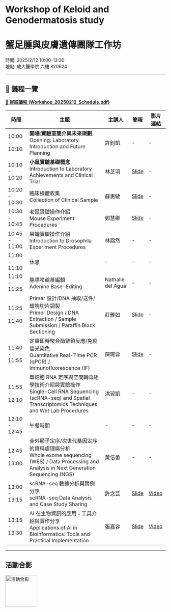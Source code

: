 # Workshop of Keloid and Genodermatosis study  
# 蟹足腫與皮膚遺傳團隊工作坊

時間: 2025/2/12 10:00-13:30  
地點: 成大醫學院 六樓 820624 

---

## 📅 議程一覽
[📑 **詳細議程 (Workshop_20250212_Schedule.pdf)**](./Workshop_20250212_Schedule.pdf)

| 時間           | 主題                                                                                                                             | 主講人          | 簡報                                                                                                                    | 影片連結        |
|----------------|----------------------------------------------------------------------------------------------------------------------------------|-----------------|-------------------------------------------------------------------------------------------------------------------------|-----------------|
| 10:00 - 10:10  | **開場:實驗室簡介與未來規劃** <br> Opening: Laboratory Introduction and Future Planning                                               | 許釗凱          | -                                                                     | -      |
| 10:10 - 10:20  | **小鼠實驗基礎概念** <br> Introduction to Laboratory Achievements and Clinical Trial                                                  | 林芝羽          | [Slide](./Slides/Introduction%20to%20Laboratory%20Achievements%20and%20Clinical%20Trial.pdf)                           | -      |
| 10:20 - 10:30  | 臨床檢體收集 <br> Collection of Clinical Sample                                                                                  | 蘇惠敏          | [Slide](./Slides/Collection%20of%20Clinical%20Sample.pdf)                                                               | -      |
| 10:30 - 10:45  | 老鼠實驗操作介紹 <br> Mouse Experiment Procedures                                                                                 | 鄭慧卿          | [Slide](./Slides/Basic%20Concepts%20in%20Mouse%20Studies_Hui-Ching.pdf)                                                | -      |
| 10:45 - 11:00  | 果蠅實驗操作介紹 <br> Introduction to Drosophila Experiment Procedures                                                            | 林詣然          | -                                                                                                            | -      |
| 11:00 - 11:10  | 休息                                                                                                                             | -               | -                                                                                                                       | -               |
| 11:10 - 11:25  | 腺嘌呤鹼基編輯 <br> Adenine Base-Editing                                                                                         | Nathalie del Agua | -                                                                                                            | -      |
| 11:25 - 11:40  | Primer 設計/DNA 抽取/送件/蠟塊切片調製 <br> Primer Design / DNA Extraction / Sample Submission / Paraffin Block Sectioning        | 莊雅如          | [Slide](./Slides/Primer%20Design%20_DNA%20Extraction_Sample%20Submission%20_Paraffin%20Block%20Sectioning.pptx)        | -      |
| 11:40 - 11:55  | 定量即時聚合酶鏈鎖反應/免疫螢光染色 <br> Quantitative Real-Time PCR (qPCR) / Immunofluorescence (IF)                               | 陳琬蓉          | [Slide](./Slides/Quantitative%20Real-Time%20PCR%20(qPCR)%20Immunofluorescence%20(IF).pptx)                              | -      |
| 11:55 - 12:10  | 單細胞 RNA 定序與空間轉錄組學技術介紹與實驗操作 <br> Single-Cell RNA Sequencing (scRNA-seq) and Spatial Transcriptomics Techniques and Wet Lab Procedures | 洪翌凱          | -                                                                                                            | -      |
| 12:10 - 12:45  | 午餐時間                                                                                                                         | -               | -                                                                                                                       | -               |
| 12:45 - 13:00  | 全外顯子定序/次世代基因定序的資料處理與分析 <br> Whole exome sequencing (WES) / Data Processing and Analysis in Next Generation Sequencing (NGS) | 黃信畬          | -                                                                                                             | -      |
| 13:00 - 13:15  | scRNA-seq 數據分析與實例分享 <br> scRNA-seq Data Analysis and Case Study Sharing                                                  | 許念芸          | [Slide](./Slides/scRNA-seq%20Data%20Analysis%20and%20Case%20Study%20Sharing.pdf)                                       | [Video](https://www.youtube.com/watch?v=va6k7QTrhNU)      |
| 13:15 - 13:30  | AI 在生物資訊的應用：工具介紹與實作分享 <br> Applications of AI in Bioinformatics: Tools and Practical Implementation             | 張嘉容          | [Slide](./Slides/Applications%20of%20AI%20in%20Bioinformatics%20Tools%20and%20Practical%20Implementation.pdf)          | [Video](https://www.youtube.com/watch?v=5UacminxNzU)      |

---

## 活動合影

<img src="https://github.com/bioinport2025/Photo/blob/main/www/S__26640403.jpg?raw=true" alt="活動合影" width="100"/>
 
